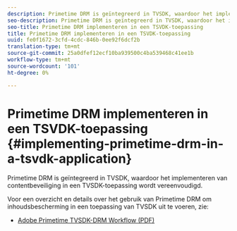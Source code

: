 ```yaml
---
description: Primetime DRM is geïntegreerd in TVSDK, waardoor het implementeren van contentbeveiliging in een TVSDK-toepassing wordt vereenvoudigd.
seo-description: Primetime DRM is geïntegreerd in TVSDK, waardoor het implementeren van contentbeveiliging in een TVSDK-toepassing wordt vereenvoudigd.
seo-title: Primetime DRM implementeren in een TSVDK-toepassing
title: Primetime DRM implementeren in een TSVDK-toepassing
uuid: fe0f1672-3cfd-4cdc-846b-0ee92f6dcf2b
translation-type: tm+mt
source-git-commit: 25a0dfef12ecf10ba939500c4ba539468c41ee1b
workflow-type: tm+mt
source-wordcount: '101'
ht-degree: 0%

---
```



# Primetime DRM implementeren in een TSVDK-toepassing {#implementing-primetime-drm-in-a-tsvdk-application}

Primetime DRM is geïntegreerd in TVSDK, waardoor het implementeren van contentbeveiliging in een TVSDK-toepassing wordt vereenvoudigd.

Voor een overzicht en details over het gebruik van Primetime DRM om inhoudsbescherming in een toepassing van TVSDK uit te voeren, zie:

* [Adobe Primetime TVSDK-DRM Workflow (PDF)](https://helpx.adobe.com/content/dam/help/en/primetime/drm/drm_tvsdk_drm_workflow.pdf)